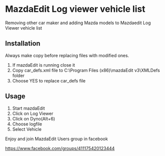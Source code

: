 # MazdaEdit Log viewer vehicle list

Removing other car maker and adding Mazda models to Mazdaedit Log Viewer vehicle list

## Installation  

Always make copy before replacing files with modified ones.

1. If mazdaEdit is running close it  
2. Copy car_defs.xml file to C:\Program Files (x86)\mazdaEdit v3\XMLDefs folder  
3. Choose YES to replace car_defs file  

## Usage

1. Start mazdaEdit  
2. Click on Log Viewer  
3. Click on Dyno(Alt+6)  
4. Choose logfile  
5. Select Vehicle  
  
Enjoy and join MazdaEdit Users group in facebook  

https://www.facebook.com/groups/411175420123444
